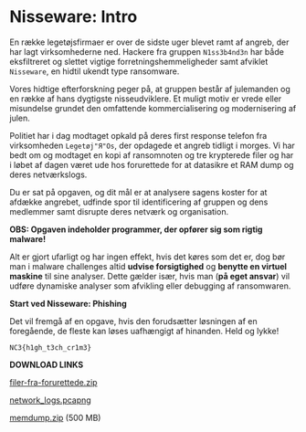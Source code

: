 # Nisseware: Intro

En række legetøjsfirmaer er over de sidste uger blevet ramt af angreb, der har lagt virksomhederne ned. Hackere fra gruppen `N1ss3b4nd3n` har både eksfiltreret og slettet vigtige forretningshemmeligheder samt afviklet `Nisseware`, en hidtil ukendt type ransomware.

Vores hidtige efterforskning peger på, at gruppen består af julemanden og en række af hans dygtigste nisseudviklere. Et muligt motiv er vrede eller misundelse grundet den omfattende kommercialisering og modernisering af julen.

Politiet har i dag modtaget opkald på deres first response telefon fra virksomheden `Legetøj"Я"Os`, der opdagede et angreb tidligt i morges. Vi har bedt om og modtaget en kopi af ransomnoten og tre krypterede filer og har i løbet af dagen været ude hos forurettede for at datasikre et RAM dump og deres netværkslogs.

Du er sat på opgaven, og dit mål er at analysere sagens koster for at afdække angrebet, udfinde spor til identificering af gruppen og dens medlemmer samt disrupte deres netværk og organisation.

**OBS: Opgaven indeholder programmer, der opfører sig som rigtig malware!**

Alt er gjort ufarligt og har ingen effekt, hvis det køres som det er, dog bør man i malware challenges altid **udvise forsigtighed** og **benytte en virtuel maskine** til sine analyser. Dette gælder især, hvis man (**på eget ansvar**) vil udføre dynamiske analyser som afvikling eller debugging af ransomwaren.

**Start ved Nisseware: Phishing**

Det vil fremgå af en opgave, hvis den forudsætter løsningen af en foregående, de fleste kan løses uafhængigt af hinanden. Held og lykke!

`NC3{h1gh_t3ch_cr1m3}`

**DOWNLOAD LINKS**

[filer-fra-forurettede.zip](filer-fra-forurettede.zip)

[network_logs.pcapng](network_logs.pcapng)

[memdump.zip](https://nextcloud.ntp-event.dk:8443/s/yxL6gTqf2HcfXpx/download/memdump.zip) (500 MB)
